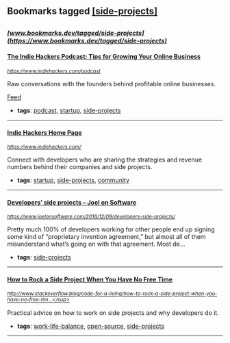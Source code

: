 ## Bookmarks tagged [[side-projects]](https://www.bookmarks.dev?q=[side-projects])

_<sup><sup>[www.bookmarks.dev/tagged/side-projects](https://www.bookmarks.dev/tagged/side-projects)</sup></sup>_
---
#### [The Indie Hackers Podcast: Tips for Growing Your Online Business](https://www.indiehackers.com/podcast)
_<sup>https://www.indiehackers.com/podcast</sup>_

Raw conversations with the founders behind profitable online businesses.

[Feed](https://feeds.backtracks.fm/indiehackers/indie-hackers-podcast/feed.xml)
* **tags**: [podcast](../tagged/podcast.md), [startup](../tagged/startup.md), [side-projects](../tagged/side-projects.md)
---
#### [Indie Hackers Home Page](https://www.indiehackers.com/)
_<sup>https://www.indiehackers.com/</sup>_

Connect with developers who are sharing the strategies and revenue numbers behind their companies and side projects.
* **tags**: [startup](../tagged/startup.md), [side-projects](../tagged/side-projects.md), [community](../tagged/community.md)
---
#### [Developers’ side projects – Joel on Software](https://www.joelonsoftware.com/2016/12/09/developers-side-projects/)
_<sup>https://www.joelonsoftware.com/2016/12/09/developers-side-projects/</sup>_

Pretty much 100% of developers working for other people end up signing some kind of “proprietary invention agreement,” but almost all of them misunderstand what’s going on with that agreement. Most de...
* **tags**: [side-projects](../tagged/side-projects.md)
---
#### [How to Rock a Side Project When You Have No Free Time](http://www.stackoverflow.blog/code-for-a-living/how-to-rock-a-side-project-when-you-have-no-free-time)
_<sup>http://www.stackoverflow.blog/code-for-a-living/how-to-rock-a-side-project-when-you-have-no-free-tim...</sup>_

Practical advice on how to work on side projects and why developers do it.
* **tags**: [work-life-balance](../tagged/work-life-balance.md), [open-source](../tagged/open-source.md), [side-projects](../tagged/side-projects.md)
---
